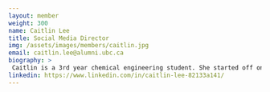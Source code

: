 ```yaml
---
layout: member
weight: 300
name: Caitlin Lee
title: Social Media Director
img: /assets/images/members/caitlin.jpg
email: caitlin.lee@alumni.ubc.ca
biography: >
 Caitlin is a 3rd year chemical engineering student. She started off on the Chem-E Car team two years ago but is currently out of town on a co-op. Not only is she capable of whipping up 3D parts using SolidWorks in 2 seconds or styling a chassis in 3, she also heads our social media accounts.
linkedin: https://www.linkedin.com/in/caitlin-lee-82133a141/
---
```

